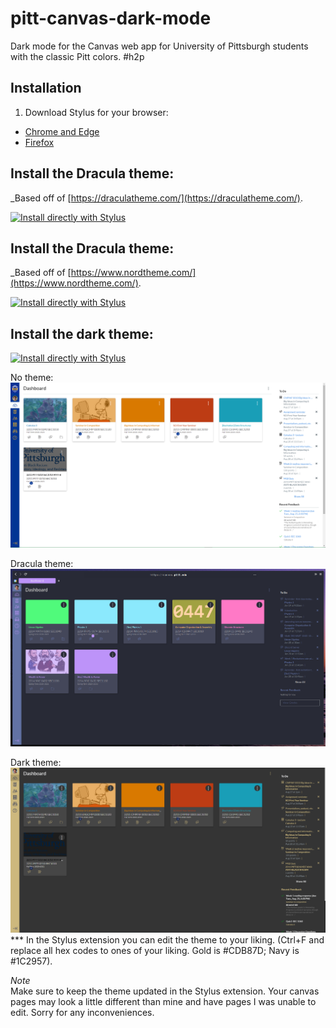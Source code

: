 # pitt-canvas-dark-mode
 
Dark mode for the Canvas web app for University of Pittsburgh students with the classic Pitt colors. #h2p

## Installation
 
1. Download Stylus for your browser:
  - [Chrome and Edge](https://chrome.google.com/webstore/detail/stylus/clngdbkpkpeebahjckkjfobafhncgmne?hl=en)
  - [Firefox](https://addons.mozilla.org/firefox/addon/styl-us/)

<h2>Install the Dracula theme:</h2>
 
_Based off of [https://draculatheme.com/](https://draculatheme.com/).
 
[![Install directly with Stylus](https://img.shields.io/badge/Install%20directly%20with-Stylus-00adad.svg)](https://raw.githubusercontent.com/robbyhorvath/pitt-canvas-dark-mode/master/dracula-theme/theme.user.css)
 
<h2>Install the Dracula theme:</h2>
 
_Based off of [https://www.nordtheme.com/](https://www.nordtheme.com/).
 
[![Install directly with Stylus](https://img.shields.io/badge/Install%20directly%20with-Stylus-00adad.svg)](https://raw.githubusercontent.com/robbyhorvath/pitt-canvas-dark-mode/master/nord-theme/theme.user.css) 
 
<h2>Install the dark theme:</h2>
 
[![Install directly with Stylus](https://img.shields.io/badge/Install%20directly%20with-Stylus-00adad.svg)](https://raw.githubusercontent.com/robbyhorvath/pitt-canvas-dark-mode/master/dark-theme/theme.user.css)

No theme:
![Sample Image](imgs/showcase-before.png)

Dracula theme:
![Sample Image](imgs/dracula-showcase.png)

Dark theme:
![Sample Image](imgs/showcase-after.png)
*** In the Stylus extension you can edit the theme to your liking. (Ctrl+F and replace all hex codes to ones of your liking. Gold is #CDB87D; Navy is #1C2957).

_Note_<br/>
Make sure to keep the theme updated in the Stylus extension. Your canvas pages may look a little different than mine and have pages I was unable to edit. Sorry for any inconveniences.
